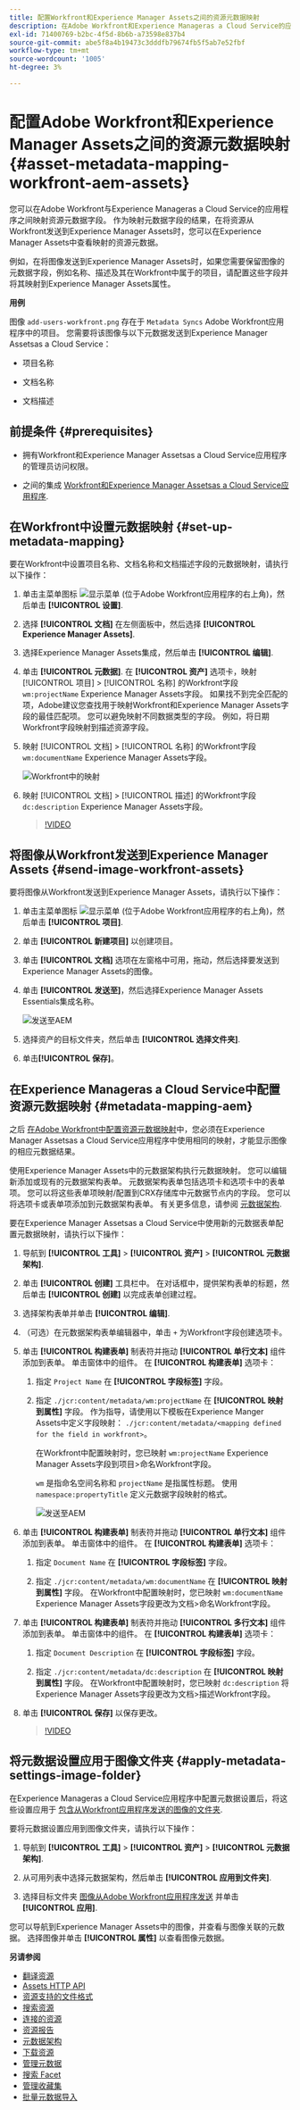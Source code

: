 ```yaml
---
title: 配置Workfront和Experience Manager Assets之间的资源元数据映射
description: 在Adobe Workfront和Experience Manageras a Cloud Service的应用程序之间映射资源元数据字段。 作为映射元数据字段的结果，在将资源从Workfront发送到Experience Manager Assets时，您可以在Experience Manager Assets中查看映射的资源元数据。
exl-id: 71400769-b2bc-4f5d-8b6b-a73598e837b4
source-git-commit: abe5f8a4b19473c3dddfb79674fb5f5ab7e52fbf
workflow-type: tm+mt
source-wordcount: '1005'
ht-degree: 3%

---
```


# 配置Adobe Workfront和Experience Manager Assets之间的资源元数据映射 {#asset-metadata-mapping-workfront-aem-assets}

您可以在Adobe Workfront与Experience Manageras a Cloud Service的应用程序之间映射资源元数据字段。 作为映射元数据字段的结果，在将资源从Workfront发送到Experience Manager Assets时，您可以在Experience Manager Assets中查看映射的资源元数据。

例如，在将图像发送到Experience Manager Assets时，如果您需要保留图像的元数据字段，例如名称、描述及其在Workfront中属于的项目，请配置这些字段并将其映射到Experience Manager Assets属性。

**用例**

图像 `add-users-workfront.png` 存在于 `Metadata Syncs` Adobe Workfront应用程序中的项目。 您需要将该图像与以下元数据发送到Experience Manager Assetsas a Cloud Service：

* 项目名称

* 文档名称

* 文档描述

## 前提条件 {#prerequisites}

* 拥有Workfront和Experience Manager Assetsas a Cloud Service应用程序的管理员访问权限。

* 之间的集成 [Workfront和Experience Manager Assetsas a Cloud Service应用程序](https://one.workfront.com/s/document-item?bundleId=the-new-workfront-experience&amp;topicId=Content%2FDocuments%2FAdobe_Workfront_for_Experience_Manager_Assets_Essentials%2Fsetup-asset-essentials.htm&amp;_LANG=enus).

## 在Workfront中设置元数据映射 {#set-up-metadata-mapping}

要在Workfront中设置项目名称、文档名称和文档描述字段的元数据映射，请执行以下操作：

1. 单击主菜单图标 ![显示菜单](assets/show-menu.svg) (位于Adobe Workfront应用程序的右上角)，然后单击 **[!UICONTROL 设置]**.

1. 选择 **[!UICONTROL 文档]** 在左侧面板中，然后选择 **[!UICONTROL Experience Manager Assets]**.

1. 选择Experience Manager Assets集成，然后单击 **[!UICONTROL 编辑]**.

1. 单击 **[!UICONTROL 元数据]**. 在 **[!UICONTROL 资产]** 选项卡，映射 [!UICONTROL 项目] > [!UICONTROL 名称] 的Workfront字段 `wm:projectName` Experience Manager Assets字段。 如果找不到完全匹配的项，Adobe建议您查找用于映射Workfront和Experience Manager Assets字段的最佳匹配项。 您可以避免映射不同数据类型的字段。 例如，将日期Workfront字段映射到描述资源字段。
1. 映射 [!UICONTROL 文档] > [!UICONTROL 名称] 的Workfront字段 `wm:documentName` Experience Manager Assets字段。

   ![Workfront中的映射](assets/workfront-metadata-mapping.png)

1. 映射 [!UICONTROL 文档] > [!UICONTROL 描述] 的Workfront字段 `dc:description` Experience Manager Assets字段。

   >[!VIDEO](https://video.tv.adobe.com/v/344255)

## 将图像从Workfront发送到Experience Manager Assets {#send-image-workfront-assets}

要将图像从Workfront发送到Experience Manager Assets，请执行以下操作：

1. 单击主菜单图标 ![显示菜单](assets/show-menu.svg) (位于Adobe Workfront应用程序的右上角)，然后单击 **[!UICONTROL 项目]**.

1. 单击 **[!UICONTROL 新建项目]** 以创建项目。

1. 单击 **[!UICONTROL 文档]** 选项在左窗格中可用，拖动，然后选择要发送到Experience Manager Assets的图像。

1. 单击 **[!UICONTROL 发送至]**，然后选择Experience Manager Assets Essentials集成名称。

   ![发送至AEM](assets/send-to-aem.png)

1. 选择资产的目标文件夹，然后单击 **[!UICONTROL 选择文件夹]**.

1. 单击&#x200B;**[!UICONTROL 保存]**。

## 在Experience Manageras a Cloud Service中配置资源元数据映射 {#metadata-mapping-aem}

之后 [在Adobe Workfront中配置资源元数据映射](#set-up-metadata-mapping)中，您必须在Experience Manager Assetsas a Cloud Service应用程序中使用相同的映射，才能显示图像的相应元数据结果。

使用Experience Manager Assets中的元数据架构执行元数据映射。 您可以编辑新添加或现有的元数据架构表单。 元数据架构表单包括选项卡和选项卡中的表单项。 您可以将这些表单项映射/配置到CRX存储库中元数据节点内的字段。 您可以将选项卡或表单项添加到元数据架构表单。 有关更多信息，请参阅 [元数据架构](metadata-schemas.md).

要在Experience Manager Assetsas a Cloud Service中使用新的元数据表单配置元数据映射，请执行以下操作：

1. 导航到 **[!UICONTROL 工具]** > **[!UICONTROL 资产]** > **[!UICONTROL 元数据架构]**.

1. 单击 **[!UICONTROL 创建]** 工具栏中。 在对话框中，提供架构表单的标题，然后单击 **[!UICONTROL 创建]** 以完成表单创建过程。

1. 选择架构表单并单击 **[!UICONTROL 编辑]**.

1. （可选）在元数据架构表单编辑器中，单击 `+` 为Workfront字段创建选项卡。

1. 单击 **[!UICONTROL 构建表单]** 制表符并拖动 **[!UICONTROL 单行文本]** 组件添加到表单。 单击窗体中的组件。 在 **[!UICONTROL 构建表单]** 选项卡：

   1. 指定 `Project Name` 在 **[!UICONTROL 字段标签]** 字段。

   1. 指定 `./jcr:content/metadata/wm:projectName` 在 **[!UICONTROL 映射到属性]** 字段。 作为指导，请使用以下模板在Experience Manger Assets中定义字段映射：
      `./jcr:content/metadata/<mapping defined for the field in workfront>`。

      在Workfront中配置映射时，您已映射 `wm:projectName` Experience Manager Assets字段到项目>命名Workfront字段。

      `wm` 是指命名空间名称和 `projectName` 是指属性标题。 使用 `namespace:propertyTitle` 定义元数据字段映射的格式。

      ![发送至AEM](assets/metadata-schema-mapping.png)

1. 单击 **[!UICONTROL 构建表单]** 制表符并拖动 **[!UICONTROL 单行文本]** 组件添加到表单。 单击窗体中的组件。 在 **[!UICONTROL 构建表单]** 选项卡：

   1. 指定 `Document Name` 在 **[!UICONTROL 字段标签]** 字段。

   1. 指定 `./jcr:content/metadata/wm:documentName` 在 **[!UICONTROL 映射到属性]** 字段。
在Workfront中配置映射时，您已映射 `wm:documentName` Experience Manager Assets字段更改为文档>命名Workfront字段。

1. 单击 **[!UICONTROL 构建表单]** 制表符并拖动 **[!UICONTROL 多行文本]** 组件添加到表单。 单击窗体中的组件。 在 **[!UICONTROL 构建表单]** 选项卡：

   1. 指定 `Document Description` 在 **[!UICONTROL 字段标签]** 字段。

   1. 指定 `./jcr:content/metadata/dc:description` 在 **[!UICONTROL 映射到属性]** 字段。
在Workfront中配置映射时，您已映射 `dc:description` 将Experience Manager Assets字段更改为文档>描述Workfront字段。

1. 单击 **[!UICONTROL 保存]** 以保存更改。

   >[!VIDEO](https://video.tv.adobe.com/v/344314)

## 将元数据设置应用于图像文件夹 {#apply-metadata-settings-image-folder}

在Experience Manageras a Cloud Service应用程序中配置元数据设置后，将这些设置应用于 [包含从Workfront应用程序发送的图像的文件夹](#send-image-workfront-assets).

要将元数据设置应用到图像文件夹，请执行以下操作：

1. 导航到 **[!UICONTROL 工具]** > **[!UICONTROL 资产]** > **[!UICONTROL 元数据架构]**.

1. 从可用列表中选择元数据架构，然后单击 **[!UICONTROL 应用到文件夹]**.

1. 选择目标文件夹 [图像从Adobe Workfront应用程序发送](#send-image-workfront-assets) 并单击 **[!UICONTROL 应用]**.

您可以导航到Experience Manager Assets中的图像，并查看与图像关联的元数据。 选择图像并单击 **[!UICONTROL 属性]** 以查看图像元数据。

**另请参阅**

* [翻译资源](translate-assets.md)
* [Assets HTTP API](mac-api-assets.md)
* [资源支持的文件格式](file-format-support.md)
* [搜索资源](search-assets.md)
* [连接的资源](use-assets-across-connected-assets-instances.md)
* [资源报告](asset-reports.md)
* [元数据架构](metadata-schemas.md)
* [下载资源](download-assets-from-aem.md)
* [管理元数据](manage-metadata.md)
* [搜索 Facet](search-facets.md)
* [管理收藏集](manage-collections.md)
* [批量元数据导入](metadata-import-export.md)
